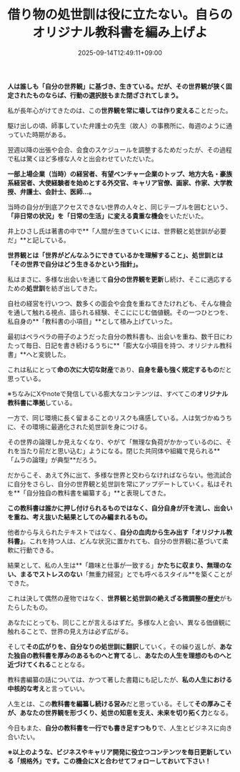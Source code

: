 ﻿---
title: "借り物の処世訓は役に立たない。自らのオリジナル教科書を編み上げよ"
date: 2025-09-14T12:49:11+09:00
draft: false
---

**人は誰しも「自分の世界観」に基づき、生きている。だが、その世界観が狭く固定されたものならば、行動の選択肢もまた閉ざされてしまう。**

私が長年心がけてきたのは、この**世界観を常に壊しては作り変える**ことだった。



駆け出しの頃、師事していた弁護士の先生（故人）の事務所に、毎週のように通っていた時期がある。

翌週以降の出張や会合、会食のスケジュールを調整するためだったが、その過程で私は驚くほど多様な人々と出会わせていただいた。

**一部上場企業（当時）の経営者、有望ベンチャー企業のトップ、地方大名・豪族系経営者、大使経験者を始めとする外交官、キャリア官僚、画家、作家、大学教授、弁護士、会計士、医師…。**

当時の自分が到底アクセスできない世界の人々と、同じテーブルを囲むという、**「非日常の状況」を「日常の生活」に変える貴重な機会**をいただいた。



井上ひさし氏は著書の中で**「人間が生きていくには、世界観と処世訓が必要だ」**と記している。

**世界観とは「世界がどんなふうにできているかを理解すること」、処世訓とは「その世界で自分はどう生きるかという指針」。**

私はまさに、多様な出会いを通じて**自分の世界観を更新**し続け、そこに適応するための**処世訓**を紡ぎ出してきた。



自社の経営を行いつつ、数多くの面会や会食を重ねてきたけれども、そんな機会を通して触れる視点、語られる経験、そこににじむ価値観。その一つひとつを、私自身の**「教科書の小項目」**として積み上げていった。

最初はペラペラの冊子のようだった自分の教科書も、出会いを重ね、数千日にわたって毎日、日記を書き続けるうちに**「膨大な小項目を持つ、オリジナル教科書」**へと変貌した。

これは私にとって**命の次に大切な財産**であり、**自身を最も強く規定するもの**だと思っている。

※ちなみにXやnoteで発信している膨大なコンテンツは、すべてこの**オリジナル教科書に準拠**している。



一方で、同じ環境に長く留まることのリスクも痛感している。人は気づかぬうちに、その環境に最適化された処世訓を身につける。

その世界の論理しか見えなくなり、やがて「無理な負荷がかかっているのに、それを当たり前だと思い込む」ようになる。閉じた共同体や組織で見られる**「ムラの論理」が典型**だろう。



だからこそ、あえて外に出て、多様な世界と交わらなければならない。他流試合に自分をさらし、自分の世界観と処世訓を常にアップデートしていく。私はそれを**「自分独自の教科書を編纂する」**と表現してきた。

**この教科書は誰かに押し付けられるものではなく、自分自身が汗を流し、出会いを重ね、考え抜いた結果としてのみ編まれるもの。**

他者から与えられたテキストではなく、**自分の血肉から生み出す「オリジナル教科書」**。これを持つ人は、どんな状況に置かれても、自分の世界観に基づいて柔軟に行動できる。



結果として、私の人生は**「趣味と仕事が一致する」**かたちに収まり、無理のない、まるでストレスのない**「無重力経営」とでも呼べるスタイル**を築くことができた。

これは決して偶然の産物ではなく、**世界観と処世訓の絶えざる微調整の歴史**がもたらしたもの。



あなたにとっても、同じことが言えるはずだ。多様な人と会い、異なる価値観に触れることで、世界の見え方は必ず広がる。

そして**その広がりを、自分なりの処世訓に翻訳**していく。その繰り返しが、**あなた独自の教科書を厚みのあるものへと育てる**し、**あなたの人生を理想のものへと近づけてくれる**こととなる。



教科書編纂の話については、かつて著した書籍にも記したが、**私の人生における中核的な考え**と言っていい。

人生とは、この**教科書を編纂し続ける営み**だと思っている。そして**その厚みこそが、あなたの世界観を形づくり、処世の知恵を支え、未来を切り拓く力**となる。

今日もまた、**自分の教科書を一行でも書き足すつもり**で、人生とビジネスに向き合いたい。



**※以上のような、ビジネスやキャリア開発に役立つコンテンツを毎日更新している「規格外」です。この機会にXと合わせてフォローしておいて下さい！**
